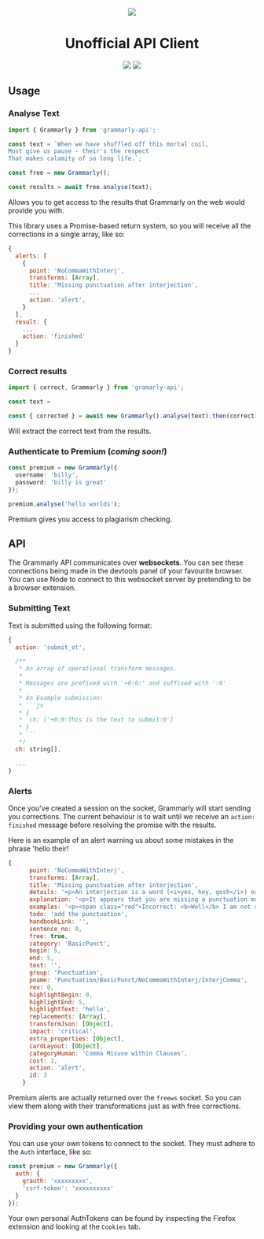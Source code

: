 <p align="center">
  <img src="https://www.grammarly.com/press/media-resources/docs/logo-grammarly.png" />
  <h1 align="center">Unofficial API Client</h1>
</p>
<p align="center">
  <img src="https://badges.frapsoft.com/typescript/version/typescript-next.svg?v=101" />
  <img src="https://travis-ci.com/stewartmcgown/grammarly-api.svg?token=Syey35s3hTFfwJM2x8gp&branch=master" />
</p>

## Usage

### Analyse Text

```ts
import { Grammarly } from 'grammarly-api';

const text = `When we have shuffled off this mortal coil,
Must give us pause - their's the respect
That makes calamity of so long life.`;

const free = new Grammarly();

const results = await free.analyse(text);
```

Allows you to get access to the results that Grammarly on the web would provide you with.

This library uses a Promise-based return system, so you will receive all the corrections in a single array, like so:

```js
{
  alerts: [
    {
      point: 'NoCommaWithInterj',
      transforms: [Array],
      title: 'Missing punctuation after interjection',
      ...
      action: 'alert',
    }
  ],
  result: {
    ...
    action: 'finished'
  }
}
```

### Correct results

```js
import { correct, Grammarly } from 'gramarly-api';

const text =

const { corrected } = await new Grammarly().analyse(text).then(correct);
```

Will extract the correct text from the results.

### Authenticate to Premium (_coming soon!_)

```ts
const premium = new Grammarly({
  username: 'billy',
  password: 'billy is great'
});

premium.analyse('hello worlds');
```

Premium gives you access to plagiarism checking.

## API

The Grammarly API communicates over **websockets**. You can see these connections being made in the devtools panel of your favourite browser. You can use Node to connect to this websocket server by pretending to be
a browser extension.

### Submitting Text

Text is submitted using the following format:

````js
{
  action: 'submit_ot',

  /**
   * An array of operational transform messages.
   *
   * Messages are prefixed with '+0:0:' and suffixed with ':0'
   *
   * An Example submission:
   * ```js
   * {
   *  ch: ['+0:0:This is the text to submit:0']
   * }
   * ```
   */
  ch: string[],

  ...
}
````

### Alerts

Once you've created a session on the socket, Grammarly will start sending you corrections. The current behaviour is to wait until we receive an `action: finished` message before resolving the promise with the results.

Here is an example of an alert warning us about some mistakes in the phrase 'hello their!

```js
{
      point: 'NoCommaWithInterj',
      transforms: [Array],
      title: 'Missing punctuation after interjection',
      details: '<p>An interjection is a word (<i>yes, hey, gosh</i>) or short phrase (<i>oh my, my goodness</i>) that expresses some emotion and is not grammatically related to the sentence that follows. The interjection is followed by an exclamation point for strong emotions (<i>Wow! I won the lottery!</i>) and a comma for a weaker emotion (<i>Wow, that is news to me.</i>).\n',
      explanation: '<p>It appears that you are missing a punctuation mark after the interjection <b>hello</b>. Consider adding a comma.\n',
      examples: '<p><span class="red">Incorrect: <b>Well</b> I am not so sure about that.</span><br/><span class="green">Correct: <b>Well,</b> I am not so sure about that.</span><br/><p><span class="red">Incorrect: <b>No</b> I did not take out the trash.</span><br/><span class="green">Correct: <b>No,</b> I did not take out the trash.</span><br/><p><span class="red">Incorrect: <b>Aw</b> that kitten is cute.</span><br/><span class="green">Correct: <b>Aw,</b> that kitten is cute.</span><br/>',
      todo: 'add the punctuation',
      handbookLink: '',
      sentence_no: 0,
      free: true,
      category: 'BasicPunct',
      begin: 5,
      end: 5,
      text: '',
      group: 'Punctuation',
      pname: 'Punctuation/BasicPunct/NoCommaWithInterj/InterjComma',
      rev: 0,
      highlightBegin: 0,
      highlightEnd: 5,
      highlightText: 'hello',
      replacements: [Array],
      transformJson: [Object],
      impact: 'critical',
      extra_properties: [Object],
      cardLayout: [Object],
      categoryHuman: 'Comma Misuse within Clauses',
      cost: 1,
      action: 'alert',
      id: 3
    }
```

Premium alerts are actually returned over the `freews` socket. So you can view them along with their transformations just as with free corrections.

### Providing your own authentication

You can use your own tokens to connect to the socket. They must adhere to the `Auth` interface, like so:

```js
const premium = new Grammarly({
  auth: {
    grauth: 'xxxxxxxxx',
    'csrf-token': 'xxxxxxxxxx'
  }
});
```

Your own personal AuthTokens can be found by inspecting the Firefox extension and looking at the `Cookies` tab.
